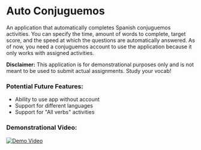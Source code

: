 # Auto Conjuguemos

An application that automatically completes Spanish conjuguemos activities. You can specify the time, amount of words to complete, target score, and the speed at which the questions are automatically answered. As of now, you need a conjuguemos account to use the application because it only works with assigned activities.

**Disclaimer:** This application is for demonstrational purposes only and is not meant to be used to submit actual assignments. Study your vocab!

### Potential Future Features:

* Ability to use app without account
* Support for different languages
* Support for "All verbs" activities

### Demonstrational Video:

[![Demo Video](https://img.youtube.com/vi/OMhNA6LXpmo/0.jpg)](https://www.youtube.com/watch?v=OMhNA6LXpmo)
